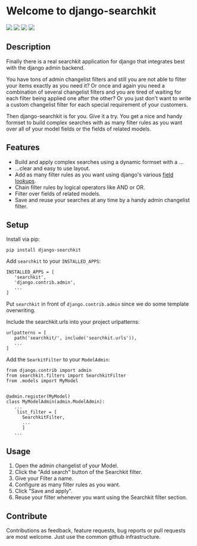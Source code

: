 # Welcome to django-searchkit

[<img src="https://github.com/thomst/django-searchkit/actions/workflows/ci.yml/badge.svg">](https://github.com/thomst/django-searchkit/)
[<img src="https://coveralls.io/repos/github/thomst/django-searchkit/badge.svg?branch=main">](https://coveralls.io/github/thomst/django-searchkit?branch=main)
[<img src="https://img.shields.io/badge/python-3.9%20%7C%203.10%20%7C%203.11%20%7C%203.12-blue">](https://img.shields.io/badge/python-3.9%20%7C%203.10%20%7C%203.11%20%7C%203.12-blue)
[<img src="https://img.shields.io/badge/django-4.0%20%7C%204.1%20%7C%204.2%20%7C%205.0%20%7C%205.1%20%7C%205.2-orange">](https://img.shields.io/badge/django-4.0%20%7C%204.1%20%7C%204.2%20%7C%205.0%20%7C%205.1%20%7C%205.2-orange)


## Description

Finally there is a real searchkit application for django that integrates best
with the django admin backend.

You have tons of admin changelist filters and still you are not able to filter
your items exactly as you need it? Or once and again you need a combination of
several changelist filters and you are tired of waiting for each filter being
applied one after the other? Or you just don't want to write a custom changelist
filter for each special requirement of your customers.

Then django-searchkit is for you. Give it a try. You get a nice and handy
formset to build complex searches with as many filter rules as you want over all
of your model fields or the fields of related models.


## Features

- Build and apply complex searches using a dynamic formset with a ...
- ...clear and easy to use layout.
- Add as many filter rules as you want using django's various [field lookups](https://docs.djangoproject.com/en/5.2/ref/models/querysets/#field-lookups).
- Chain filter rules by logical operators like AND or OR.
- Filter over fields of related models.
- Save and reuse your searches at any time by a handy admin changelist filter.


## Setup

Install via pip:
```
pip install django-searchkit
```

Add `searchkit` to your `INSTALLED_APPS`:
```
INSTALLED_APPS = [
   'searchkit',
   'django.contrib.admin',
   ...
]
```
Put `searchkit` in front of `django.contrib.admin` since we do some template
overwriting.


Include the searchkit.urls into your project urlpatterns:
```
urlpatterns = [
   path('searchkit/', include('searchkit.urls')),
   ...
]
```

Add the `SearkitFilter` to your `ModelAdmin`:
```
from django.contrib import admin
from searchkit.filters import SearchkitFilter
from .models import MyModel


@admin.register(MyModel)
class MyModelAdmin(admin.ModelAdmin):
   ...
    list_filter = [
      SearchkitFilter,
      ...
      ]
   ...
```

## Usage

1. Open the admin changelist of your Model.
2. Click the "Add search" button of the Searchkit filter.
3. Give your Filter a name.
4. Configure as many filter rules as you want.
5. Click "Save and apply".
6. Reuse your filter whenever you want using the Searchkit filter section.


## Contribute

Contributions as feedback, feature requests, bug reports or pull requests are most welcome. Just use the common github infrastructure.